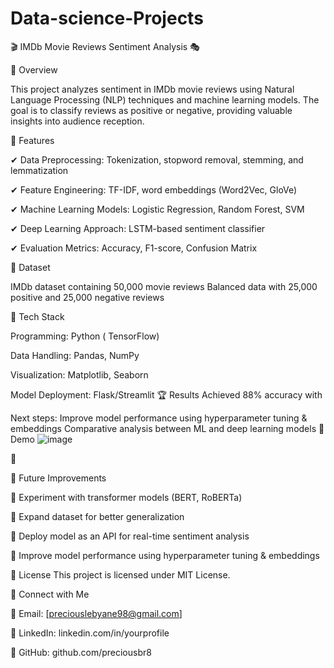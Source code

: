 # Data-science-Projects
🎬 IMDb Movie Reviews Sentiment Analysis 🎭



🚀 Overview

This project analyzes sentiment in IMDb movie reviews using Natural Language Processing (NLP) techniques and machine learning models. The goal is to classify reviews as positive or negative, providing valuable insights into audience reception.

📌 Features

✔ Data Preprocessing: Tokenization, stopword removal, stemming, and lemmatization

✔ Feature Engineering: TF-IDF, word embeddings (Word2Vec, GloVe)


✔ Machine Learning Models: Logistic Regression, Random Forest, SVM


✔ Deep Learning Approach: LSTM-based sentiment classifier


✔ Evaluation Metrics: Accuracy, F1-score, Confusion Matrix



📂 Dataset

IMDb dataset containing 50,000 movie reviews
Balanced data with 25,000 positive and 25,000 negative reviews

🔧 Tech Stack

Programming: Python ( TensorFlow)

Data Handling: Pandas, NumPy

Visualization: Matplotlib, Seaborn

Model Deployment: Flask/Streamlit
🏆 Results
Achieved 88% accuracy with 

Next steps:
Improve model performance using hyperparameter tuning & embeddings
Comparative analysis between ML and deep learning models
📸 Demo
![image](https://github.com/user-attachments/assets/a52a0ba9-b8f9-470b-87e5-e5bc947fb147)


🚀

🎯 Future Improvements

🔹 Experiment with transformer models (BERT, RoBERTa)

🔹 Expand dataset for better generalization

🔹 Deploy model as an API for real-time sentiment analysis

🔹 Improve model performance using hyperparameter tuning & embeddings


📜 License
This project is licensed under MIT License.

🤝 Connect with Me

📩 Email: [preciouslebyane98@gmail.com]

🔗 LinkedIn: linkedin.com/in/yourprofile

📂 GitHub: github.com/preciousbr8
